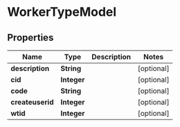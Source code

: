 

# WorkerTypeModel


## Properties

| Name | Type | Description | Notes |
|------------ | ------------- | ------------- | -------------|
|**description** | **String** |  |  [optional] |
|**cid** | **Integer** |  |  [optional] |
|**code** | **String** |  |  [optional] |
|**createuserid** | **Integer** |  |  [optional] |
|**wtid** | **Integer** |  |  [optional] |



